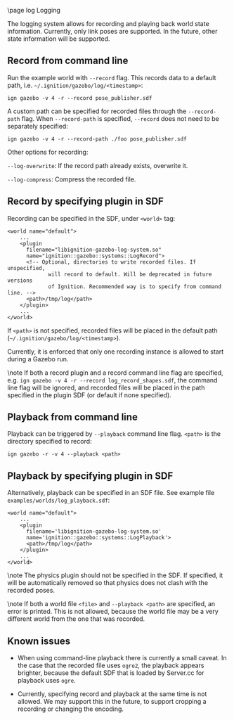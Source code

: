 \page log Logging

The logging system allows for recording and playing back world state
information. Currently, only link poses are supported. In the future, other
state information will be supported.

## Record from command line

Run the example world with `--record` flag. This records data to a default path, i.e. `~/.ignition/gazebo/log/<timestamp>`:

`ign gazebo -v 4 -r --record pose_publisher.sdf`

A custom path can be specified for recorded files through the `--record-path` flag. When `--record-path` is specified, `--record` does not need to be separately specified:

`ign gazebo -v 4 -r --record-path ./foo pose_publisher.sdf `

Other options for recording:

`--log-overwrite`: If the record path already exists, overwrite it.

`--log-compress`: Compress the recorded file.

## Record by specifying plugin in SDF

Recording can be specified in the SDF, under `<world>` tag:

```{.xml}
<world name="default">
    ...
    <plugin
      filename="libignition-gazebo-log-system.so"
      name="ignition::gazebo::systems::LogRecord">
      <!-- Optional, directories to write recorded files. If unspecified,
             will record to default. Will be deprecated in future versions
             of Ignition. Recommended way is to specify from command line. -->
      <path>/tmp/log</path>
    </plugin>
    ...
</world>
```

If `<path>` is not specified, recorded files will be placed in the default
path (`~/.ignition/gazebo/log/<timestamp>`).

Currently, it is enforced that only one recording instance is allowed to
start during a Gazebo run.

\note If both a record plugin and a record command line flag are specified, e.g. `ign gazebo -v 4 -r --record log_record_shapes.sdf`, the command line flag will be ignored, and recorded files will be placed in the path specified in the plugin SDF (or default if none specified).

## Playback from command line

Playback can be triggered by `--playback` command line flag. `<path>` is the
directory specified to record:

`ign gazebo -r -v 4 --playback <path>`


## Playback by specifying plugin in SDF

Alternatively, playback can be specified in an SDF file. See example file
`examples/worlds/log_playback.sdf`:

```{.xml}
<world name="default">
    ...
    <plugin
      filename='libignition-gazebo-log-system.so'
      name='ignition::gazebo::systems::LogPlayback'>
      <path>/tmp/log</path>
    </plugin>
    ...
</world>
```

\note The physics plugin should not be specified in the SDF. If specified,
it will be automatically removed so that physics does not clash with the
recorded poses.

\note If both a world file `<file>` and `--playback <path>` are
specified, an error is printed. This is not allowed, because the world file
may be a very different world from the one that was recorded.

## Known issues

* When using command-line playback there is currently a small caveat.
In the case that the recorded file uses `ogre2`, the playback appears
brighter, because the default SDF that is loaded by Server.cc for playback
uses `ogre`.

* Currently, specifying record and playback at the same time is not allowed.
We may support this in the future, to support cropping a recording or
changing the encoding.
